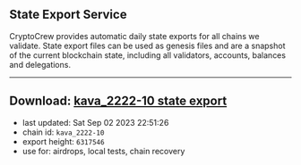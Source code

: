 ## State Export Service
CryptoCrew provides automatic daily state exports for all chains we validate. State export files can be used as genesis files and are a snapshot of the current blockchain state, including all validators, accounts, balances and delegations.

---
**Download: [kava_2222-10 state export](https://dl.ccvalidators.com/SERVICE/kava/kava_2222-10_export_6317546.json)**
---

- last updated: Sat Sep 02 2023 22:51:26
- chain id: `kava_2222-10`
- export height: `6317546`
- use for: airdrops, local tests, chain recovery

